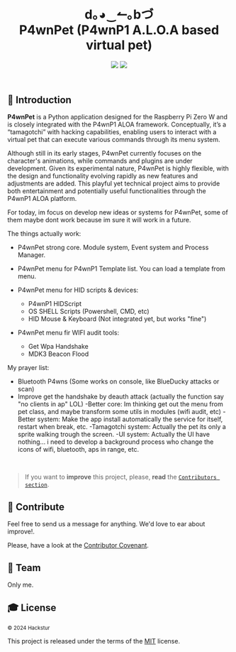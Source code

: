 <!------------------- HEADER SECTION -------------------------->
<header>
 <h1 align="center"><strong> d｡◕‿↼｡bづ </strong><br/>P4wnPet (P4wnP1 A.L.O.A based virtual pet)</h1>
  <!-- BADGET BUTTONS -->
<p align="center">
  <img src="https://img.shields.io/badge/Status-Development-lightgray.svg?style=flat" />
  <img src="https://img.shields.io/badge/License-MIT-blue.svg?style=flat" />
 </p>
</header>
<p></p> <!-- BLANK PARAGRAPH TO FIX HTML HEADER IN GITHUB PAGES TEMPLATE -->
<!------------------- END OF HEADER SECTION -------------------->

<!-- INTRODUCTION -->

## 💬 Introduction  

**P4wnPet** is a Python application designed for the Raspberry Pi Zero W and is closely integrated with the P4wnP1 ALOA framework. Conceptually, it’s a “tamagotchi” with hacking capabilities, enabling users to interact with a virtual pet that can execute various commands through its menu system.

Although still in its early stages, P4wnPet currently focuses on the character's animations, while commands and plugins are under development. Given its experimental nature, P4wnPet is highly flexible, with the design and functionality evolving rapidly as new features and adjustments are added. This playful yet technical project aims to provide both entertainment and potentially useful functionalities through the P4wnP1 ALOA platform.

For today, im focus on develop new ideas or systems for P4wnPet, some of them maybe dont work because im sure it will work in a future.

The things actually work:

- P4wnPet strong core. Module system, Event system and Process Manager.
- P4wnPet menu for P4wnP1 Template list. You can load a template from menu.
- P4wnPet menu for HID scripts & devices:
  - P4wnP1 HIDScript
  - OS SHELL Scripts (Powershell, CMD, etc)
  - HID Mouse & Keyboard (Not integrated yet, but works "fine")

- P4wnPet menu fir WIFI audit tools:
  - Get Wpa Handshake
  - MDK3 Beacon Flood

My prayer list:
- Bluetooth P4wns (Some works on console, like BlueDucky attacks or scan)
- Improve get the handshake by deauth attack (actually the function say "no clients in ap" LOL)
-Better core: Im thinking get out the menu from pet class, and maybe transform some utils in modules (wifi audit, etc)
-Better system: Make the app install automatically the service for itself, restart when break, etc.
-Tamagotchi system: Actually the pet its only a sprite walking trough the screen.
-UI system: Actually the UI have nothing... i need to develop a background process who change the icons of wifi, bluetooth, aps in range, etc.

<br/>



> If you want to **improve** this project, please, **read** the [`Contributors section`](#-contribute).


## 💎 Contribute
Feel free to send us a message for anything. We'd love to ear about improve!.

Please, have a look at the [Contributor Covenant][contributor covenant].

<!-- TEAM -->

## 🏀 Team  
Only me.

<!-- LICENSE -->
## 🎓 License  
<sub> © 2024 Hackstur </sub>  

This project is released under the terms of the [MIT][license file] license.

<!------------ RELATIVE LINKS ----------->

[license file]: LICENSE  
[contributor covenant]: https://www.contributor-covenant.org/version/1/4/code-of-conduct.htm  
